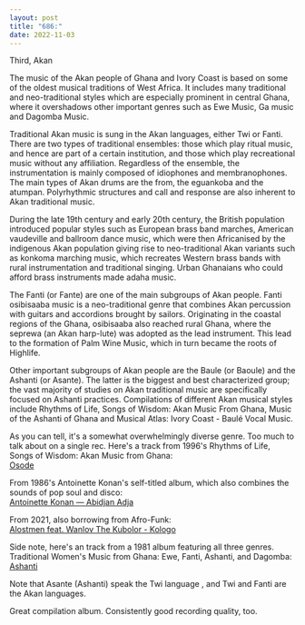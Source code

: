 ```yaml
---
layout: post
title: "686:"
date: 2022-11-03
---
```


Third, Akan

The music of the Akan people of Ghana and Ivory Coast is based on some of the oldest musical traditions of West Africa. It includes many traditional and neo-traditional styles which are especially prominent in central Ghana, where it overshadows other important genres such as Ewe Music, Ga music and Dagomba Music.

Traditional Akan music is sung in the Akan languages, either Twi or Fanti. There are two types of traditional ensembles: those which play ritual music, and hence are part of a certain institution, and those which play recreational music without any affiliation. Regardless of the ensemble, the instrumentation is mainly composed of idiophones and membranophones. The main types of Akan drums are the from, the eguankoba and the atumpan. Polyrhythmic structures and call and response are also inherent to Akan traditional music.

During the late 19th century and early 20th century, the British population introduced popular styles such as European brass band marches, American vaudeville and ballroom dance music, which were then Africanised by the indigenous Akan population giving rise to neo-traditional Akan variants such as konkoma marching music, which recreates Western brass bands with rural instrumentation and traditional singing. Urban Ghanaians who could afford brass instruments made adaha music.

The Fanti (or Fante) are one of the main subgroups of Akan people. Fanti osibisaaba music is a neo-traditional genre that combines Akan percussion with guitars and accordions brought by sailors. Originating in the coastal regions of the Ghana, osibisaaba also reached rural Ghana, where the seprewa (an Akan harp-lute) was adopted as the lead instrument. This lead to the formation of Palm Wine Music, which in turn became the roots of Highlife.

Other important subgroups of Akan people are the Baule (or Baoule) and the Ashanti (or Asante). The latter is the biggest and best characterized group; the vast majority of studies on Akan traditional music are specifically focused on Ashanti practices. Compilations of different Akan musical styles include Rhythms of Life, Songs of Wisdom: Akan Music From Ghana, Music of the Ashanti of Ghana and Musical Atlas: Ivory Coast \- Baulé Vocal Music.

As you can tell, it's a somewhat overwhelmingly diverse genre. Too much to talk about on a single rec. Here's a track from 1996's Rhythms of Life, Songs of Wisdom: Akan Music from Ghana:  
[Osode](https://youtu.be/LwzrHqSseLw)

From 1986's Antoinette Konan's self-titled album, which also combines the sounds of pop soul and disco:  
[Antoinette Konan — Abidjan Adja](https://youtu.be/2EVeFdxXtlw)

From 2021, also borrowing from Afro-Funk:  
[Alostmen feat. Wanlov The Kubolor \- Kologo](https://youtu.be/fVUvxNu0EQI)

Side note, here's an track from a 1981 album featuring all three genres. Traditional Women's Music from Ghana: Ewe, Fanti, Ashanti, and Dagomba:  
[Ashanti](https://youtu.be/tygQBmQzxUY)

Note that Asante (Ashanti) speak the Twi language    , and Twi and Fanti are the Akan languages.

Great compilation album. Consistently good recording quality, too.
